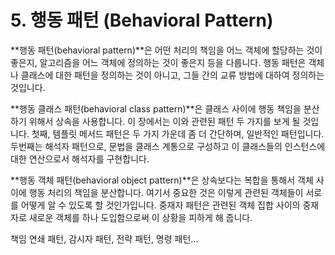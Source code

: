 # 5. 행동 패턴 \(Behavioral Pattern\)

**행동 패턴\(behavioral pattern\)**은 어떤 처리의 책임을 어느 객체에 할당하는 것이 좋은지, 알고리즘을 어느 객체에 정의하는 것이 좋은지 등을 다룹니다. 행동 패턴은 객체나 클래스에 대한 패턴을 정의하는 것이 아니고, 그들 간의 교류 방법에 대하여 정의하는 것입니다.

**행동 클래스 패턴\(behavioral class pattern\)**은 클래스 사이에 행동 책임을 분산하기 위해서 상속을 사용합니다. 이 장에서는 이와 관련된 패턴 두 가지를 보게 될 것입니다. 첫째, 템플릿 메서드 패턴은 두 가지 가운데 좀 더 간단하며, 일반적인 패턴입니다. 두번째는 해석자 패턴으로, 문법을 클래스 계통으로 구성하고 이 클래스들의 인스턴스에 대한 연산으로서 해석자를 구현합니다.

**행동 객체 패턴\(behavioral object pattern\)**은 상속보다는 복합을 통해서 객체 사이에 행동 처리의 책임을 분산합니다. 여기서 중요한 것은 이렇게 관련된 객체들이 서로를 어떻게 알 수 있도록 할 것인가입니다. 중재자 패턴은 관련된 객체 집합 사이의 중재자로 새로운 객체를 하나 도입함으로써 이 상황을 피하게 해 줍니다.

책임 연쇄 패턴, 감시자 패턴, 전략 패턴, 명령 패턴...

